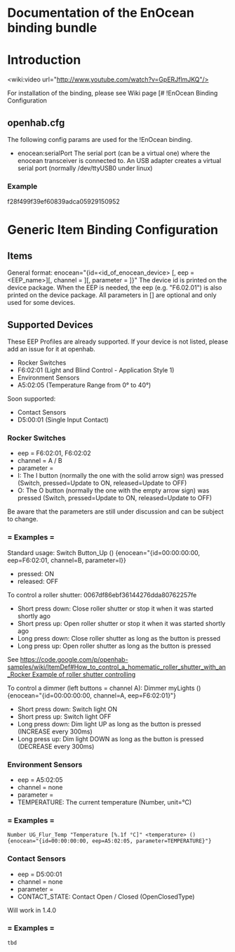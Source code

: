 # Documentation of the EnOcean binding bundle

# Introduction

<wiki:video url="http://www.youtube.com/watch?v=GpERJflmJKQ"/>

For installation of the binding, please see Wiki page [# !EnOcean Binding Configuration

## openhab.cfg

The following config params are used for the !EnOcean binding.

- enocean:serialPort
The serial port (can be a virtual one) where the enocean transceiver is connected to. An USB adapter creates a virtual serial port (normally /dev/ttyUSB0 under linux)

### Example

f28f499f39ef60839adca05929150952

# Generic Item Binding Configuration

## Items

General format:
    enocean="{id=<id_of_enocean_device> [, eep = <EEP_name>][, channel = <channelName>][, parameter = <parameterName>]}"
    The device id is printed on the device package. When the EEP is needed, the eep (e.g. "F6.02.01") is also printed on the device package.
    All parameters in [] are optional and only used for some devices.

## Supported Devices

These EEP Profiles are already supported. 
If your device is not listed, please add an issue for it at openhab.

- Rocker Switches
- F6:02:01 (Light and Blind Control - Application Style 1)
- Environment Sensors
- A5:02:05 (Temperature Range from 0° to 40°)

Soon supported: 
- Contact Sensors
- D5:00:01 (Single Input Contact)
  
 
### Rocker Switches

- eep = F6:02:01, F6:02:02
- channel = A / B
- parameter =
- I: The I button (normally the one with the solid arrow sign) was pressed (Switch, pressed=Update to ON, released=Update to OFF)
- O: The O button (normally the one with the empty arrow sign) was pressed (Switch, pressed=Update to ON, released=Update to OFF)

Be aware that the parameters are still under discussion and can be subject to change.

### = Examples =

Standard usage:
    Switch Button_Up () {enocean="{id=00:00:00:00, eep=F6:02:01, channel=B, parameter=I}}
- pressed: ON
- released: OFF

To control a roller shutter:
0067df86ebf36144276dda80762257fe
- Short press down: Close roller shutter or stop it when it was started shortly ago
- Short press up: Open roller shutter or stop it when it was started shortly ago
- Long press down: Close roller shutter as long as the button is pressed
- Long press up: Open roller shutter as long as the button is pressed

See [https://code.google.com/p/openhab-samples/wiki/ItemDef#How_to_control_a_homematic_roller_shutter_with_an_Rocker Example of roller shutter controlling](https://code.google.com/p/openhab/wiki/Bindings].)

To control a dimmer (left buttons = channel A):
    Dimmer myLights () {enocean="{id=00:00:00:00, channel=A, eep=F6:02:01}"}
- Short press down: Switch light ON
- Short press up: Switch light OFF
- Long press down: Dim light UP as long as the button is pressed (INCREASE every 300ms)
- Long press up: Dim light DOWN as long as the button is pressed (DECREASE every 300ms)

### Environment Sensors

- eep = A5:02:05
- channel = none
- parameter =
- TEMPERATURE: The current temperature (Number, unit=°C)

### = Examples =

    Number UG_Flur_Temp "Temperature [%.1f °C]" <temperature> () {enocean="{id=00:00:00:00, eep=A5:02:05, parameter=TEMPERATURE}"}

### Contact Sensors

- eep = D5:00:01
- channel = none
- parameter =
- CONTACT_STATE: Contact Open / Closed (OpenClosedType)

Will work in 1.4.0

### = Examples =

    tbd